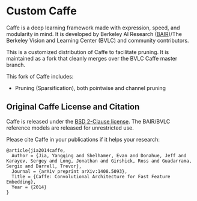 # Custom Caffe

Caffe is a deep learning framework made with expression, speed, and
modularity in mind. It is developed by Berkeley AI Research
([BAIR](http://bair.berkeley.edu))/The Berkeley Vision and Learning
Center (BVLC) and community contributors.

This is a customized distribution of Caffe to facilitate pruning. It is
maintained as a fork that cleanly merges over the BVLC Caffe master branch.

This fork of Caffe includes:

- Pruning (Sparsification), both pointwise and channel pruning

## Original Caffe License and Citation

Caffe is released under the [BSD 2-Clause license](https://github.com/BVLC/caffe/blob/master/LICENSE).
The BAIR/BVLC reference models are released for unrestricted use.

Please cite Caffe in your publications if it helps your research:

    @article{jia2014caffe,
      Author = {Jia, Yangqing and Shelhamer, Evan and Donahue, Jeff and Karayev, Sergey and Long, Jonathan and Girshick, Ross and Guadarrama, Sergio and Darrell, Trevor},
      Journal = {arXiv preprint arXiv:1408.5093},
      Title = {Caffe: Convolutional Architecture for Fast Feature Embedding},
      Year = {2014}
    }
